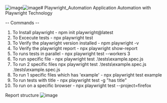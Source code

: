 ![image](https://github.com/user-attachments/assets/4d1c7a6a-66c0-44ba-be97-3aac6f70edca)![image](https://github.com/user-attachments/assets/f514e9e8-c467-41a0-b002-3088faf1b2ef)# Playwright_Automation
Application Automation with Playwright Technology

-- Commands --

1. To Install playwright - npm init playwright@latest
2. To Excecute tests - npx playwright test
3. To Verify the playwright version installed - npm playwright -v
4. To Verify the playwright report - npx playwright show-report
5. To runs tests in parallel - npx playwright test --workers 3
6. To run specific file - npx playwright test .\tests\example.spec.js
7. To run 2 specific files npx playwright test .\tests\example.spec.js .\tests\example.spec.js
8. To run 1 specific files which has 'example' - npx playwright test example
9. To run tests with title - npx playwright test -g "has title"
10. To run on a specific browser - npx playwright test --project=firefox


Report structure
![image](https://github.com/user-attachments/assets/ee770660-2faa-4446-a195-b4c16cf507cc)
